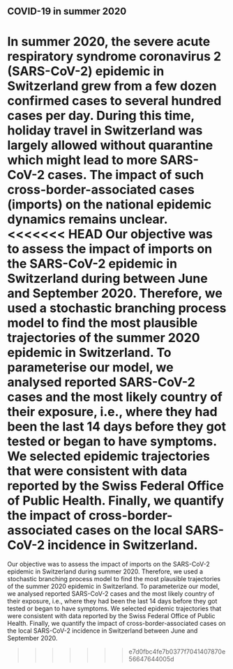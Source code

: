 ## COVID-19 in summer 2020

In summer 2020, the severe acute respiratory syndrome coronavirus 2 (SARS-CoV-2) epidemic in Switzerland grew from a few dozen confirmed cases to several hundred cases per day. During this time, holiday travel in Switzerland was largely allowed without quarantine which might lead to more SARS-CoV-2 cases. The impact of such cross-border-associated cases (imports) on the national epidemic dynamics remains unclear. 
<<<<<<< HEAD
Our objective was to assess the impact of imports on the SARS-CoV-2 epidemic in Switzerland during between June and September 2020. Therefore, we used a stochastic branching process model to find the most plausible trajectories of the summer 2020 epidemic in Switzerland. To parameterise our model, we analysed reported SARS-CoV-2 cases and the most likely country of their exposure, i.e., where they had been the last 14 days before they got tested or began to have symptoms. We selected epidemic trajectories that were consistent with data reported by the Swiss Federal Office of Public Health. Finally, we quantify the impact of cross-border-associated cases on the local SARS-CoV-2 incidence in Switzerland.
=======
Our objective was to assess the impact of imports on the SARS-CoV-2 epidemic in Switzerland during summer 2020. Therefore, we used a stochastic branching process model to find the most plausible trajectories of the summer 2020 epidemic in Switzerland. To parameterize our model, we analysed reported SARS-CoV-2 cases and the most likely country of their exposure, i.e., where they had been the last 14 days before they got tested or began to have symptoms. We selected epidemic trajectories that were consistent with data reported by the Swiss Federal Office of Public Health. Finally, we quantify the impact of cross-border-associated cases on the local SARS-CoV-2 incidence in Switzerland between June and September 2020. 
>>>>>>> e7d0fbc4fe7b0377f7041407870e56647644005d
